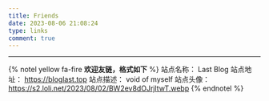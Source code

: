 ```yaml
---
title: Friends
date: 2023-08-06 21:08:24
type: links
comment: true
---
```


---
{% notel yellow fa-fire **欢迎友链，格式如下** %}
站点名称： Last Blog
站点地址： https://bloglast.top
站点描述： void of myself
站点头像： https://s2.loli.net/2023/08/02/BW2ev8dOJrjltwT.webp
{% endnotel %}
